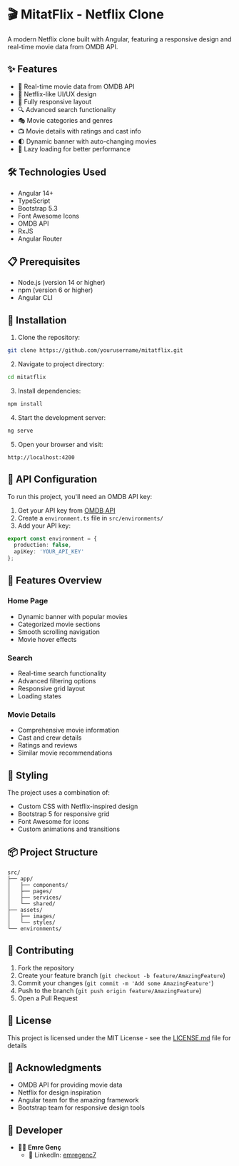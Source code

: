 # 🎬 MitatFlix - Netflix Clone

A modern Netflix clone built with Angular, featuring a responsive design and real-time movie data from OMDB API.

## ✨ Features

- 🎯 Real-time movie data from OMDB API
- 🎨 Netflix-like UI/UX design
- 📱 Fully responsive layout
- 🔍 Advanced search functionality
- 🎭 Movie categories and genres
- 📺 Movie details with ratings and cast info
- 🌓 Dynamic banner with auto-changing movies
- 🚀 Lazy loading for better performance

## 🛠️ Technologies Used

- Angular 14+
- TypeScript
- Bootstrap 5.3
- Font Awesome Icons
- OMDB API
- RxJS
- Angular Router

## 📋 Prerequisites

- Node.js (version 14 or higher)
- npm (version 6 or higher)
- Angular CLI

## 🚀 Installation

1. Clone the repository:
```bash
git clone https://github.com/yourusername/mitatflix.git
```

2. Navigate to project directory:
```bash
cd mitatflix
```

3. Install dependencies:
```bash
npm install
```

4. Start the development server:
```bash
ng serve
```

5. Open your browser and visit:
```
http://localhost:4200
```

## 🔑 API Configuration

To run this project, you'll need an OMDB API key:

1. Get your API key from [OMDB API](http://www.omdbapi.com/)
2. Create a `environment.ts` file in `src/environments/`
3. Add your API key:
```typescript
export const environment = {
  production: false,
  apiKey: 'YOUR_API_KEY'
};
```

## 📱 Features Overview

### Home Page
- Dynamic banner with popular movies
- Categorized movie sections
- Smooth scrolling navigation
- Movie hover effects

### Search
- Real-time search functionality
- Advanced filtering options
- Responsive grid layout
- Loading states

### Movie Details
- Comprehensive movie information
- Cast and crew details
- Ratings and reviews
- Similar movie recommendations

## 🎨 Styling

The project uses a combination of:
- Custom CSS with Netflix-inspired design
- Bootstrap 5 for responsive grid
- Font Awesome for icons
- Custom animations and transitions

## 📦 Project Structure

```
src/
├── app/
│   ├── components/
│   ├── pages/
│   ├── services/
│   └── shared/
├── assets/
│   ├── images/
│   └── styles/
└── environments/
```

## 🤝 Contributing

1. Fork the repository
2. Create your feature branch (`git checkout -b feature/AmazingFeature`)
3. Commit your changes (`git commit -m 'Add some AmazingFeature'`)
4. Push to the branch (`git push origin feature/AmazingFeature`)
5. Open a Pull Request

## 📝 License

This project is licensed under the MIT License - see the [LICENSE.md](LICENSE.md) file for details

## 👏 Acknowledgments

- OMDB API for providing movie data
- Netflix for design inspiration
- Angular team for the amazing framework
- Bootstrap team for responsive design tools

 ## 👥 Developer  

- 👨‍💻 **Emre Genç**  
  - 🔗 LinkedIn: [emregenc7](https://www.linkedin.com/in/emregenc7/)  
